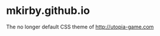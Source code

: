 mkirby.github.io
==============================

The no longer default CSS theme of http://utopia-game.com
